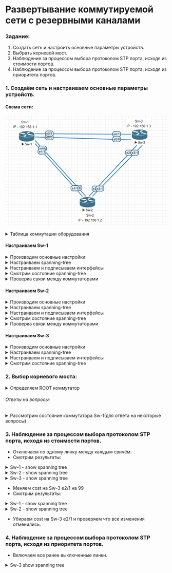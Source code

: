 # Развертывание коммутируемой сети с резервными каналами

###  Задание:
1. Создать сеть и настроить основные параметры устройств.
2. Выбрать корневой мост.
3. Наблюдение за процессом выбора протоколом STP порта, исходя из стоимости портов.
4. Наблюдение за процессом выбора протоколом STP порта, исходя из приоритета портов.


### 1.	Создаём сеть и настраиваем основные параметры устройств.
#### Схема сети:

  ![alt-текст](/lab-2/1.png "Схема STP")



<details>
  <summary>Таблица коммутации оборудования</summary>


   |IP         | Sw_name| from interface|to Sw_name | to interface|
   |:-----------:|:--------:|:---------------:|:------:|:-------------:|
   | 192.168.1.1 | Sw-1 | e0/0 | Sw-3 | e0/0 |
   |             | Sw-1 | e0/1 | Sw-3 | e0/1 |
   |             | Sw-1 | e1/0 | Sw-2 | e1/0 |
   |             | Sw-1 | e1/1 | Sw-2 | e1/1 |

   |IP         | Sw_name| from interface|to Sw_name | to interface|
   |:-----------:|:--------:|:---------------:|:------:|:-------------:|
   | 192.168.1.2 | Sw-2 | e1/0 | Sw-1 | e1/0 |
   |             | Sw-2 | e1/1 | Sw-1 | e1/1 |
   |             | Sw-2 | e2/0 | Sw-3 | e2/0 |
   |             | Sw-2 | e2/1 | Sw-3 | e2/1 |

   |IP         | Sw_name| from interface|to Sw_name | to interface|
   |:-----------:|:--------:|:---------------:|:------:|:-------------:|
   | 192.168.1.3 | Sw-3 | e0/0 | Sw-1 | e0/0 |
   |             | Sw-3 | e0/1 | Sw-1 | e0/1 |
   |             | Sw-3 | e2/0 | Sw-2 | e2/0 |
   |             | Sw-3 | e2/1 | Sw-2 | e2/1 |


</details>










#### Настраиваем Sw-1
<details>
  <summary>Производим основные настройки</summary>

```
no ip domain lookup
banner motd «This is a secure system. Authorized Access Only!»
interface vlan1
ip address 192.168.1.1 255.255.255.0
no shut
```

</details>

<details>
  <summary>Настраиваем spanning-tree</summary>

```
spanning-tree mode rapid-pvst
wr
reload

```

</details>

<details>
<summary>Настраиваем и подписываем интерфейсы</summary>

```
interface 0/0    
  desc Sw-3_0/0   
interface 0/1    
  desc Sw-3_0/1
interface 1/0    
  desc Sw-2_1/0
interface 1/1    
  desc Sw-2_1/1      

### Настраиваем интерфейсы
#Выключаем все интерфейсы
interface range e0/0-3, e1/0-3, e2/0-3
shut
exit

#Включаем и настраиваем используемые интерфейсы
interface range e0/0-1, e1/0-1
switchport trunk encapsulation dot1q
switchport mode trunk  
no shut

```

</details>

<details>
  <summary>Смотрим состояние spanning-tree</summary>

```
Sw-1#show span

VLAN0001
  Spanning tree enabled protocol rstp
  Root ID    Priority    32769
             Address     aabb.cc00.4100
             Cost        100
             Port        5 (Ethernet1/0)
             Hello Time   2 sec  Max Age 20 sec  Forward Delay 15 sec

  Bridge ID  Priority    32769  (priority 32768 sys-id-ext 1)
             Address     aabb.cc00.5100
             Hello Time   2 sec  Max Age 20 sec  Forward Delay 15 sec
             Aging Time  300 sec

Interface           Role Sts Cost      Prio.Nbr Type
------------------- ---- --- --------- -------- --------------------------------
Et0/0               Desg FWD 100       128.1    Shr
Et0/1               Desg FWD 100       128.2    Shr
Et1/0               Root FWD 100       128.5    Shr
Et1/1               Altn BLK 100       128.6    Shr
```
</details>


<details>
  <summary>Проверка связи между коммутаторами</summary>

 - Ping Sw-1 to Sw-2

```
Sw-1#ping 192.168.1.2 source 192.168.1.1 repeat 2
Sending 2, 100-byte ICMP Echos to 192.168.1.2, timeout is 2 seconds:
Packet sent with a source address of 192.168.1.1
!!
Success rate is 100 percent (2/2), round-trip min/avg/max = 1/1/1 ms
```

- Ping Sw-1 to Sw-3

```
Sw-1#ping 192.168.1.3 source 192.168.1.1 repeat 2
Sending 2, 100-byte ICMP Echos to 192.168.1.3, timeout is 2 seconds:
Packet sent with a source address of 192.168.1.1
!!
Success rate is 100 percent (2/2), round-trip min/avg/max = 1/1/1 ms
```


</details>









#### Настраиваем Sw-2

<details>
  <summary>Производим основные настройки</summary>

```
no ip domain lookup
banner motd «This is a secure system. Authorized Access Only!»
interface vlan1
ip address 192.168.1.2 255.255.255.0
no shut
```

</details>

<details>
  <summary>Настраиваем spanning-tree</summary>

```
spanning-tree mode rapid-pvst
wr
reload

```

</details>

<details>
<summary>Настраиваем и подписываем интерфейсы</summary>

```
interface 1/0    
  desc Sw-1_1/0   
interface 1/1    
  desc Sw-1_1/1
interface 2/0    
  desc Sw-3_2/0
interface 2/1    
  desc Sw-3_2/1      

### Настраиваем интерфейсы
#Выключаем все интерфейсы
interface range e0/0-3, e1/0-3, e2/0-3
shut
exit

#Включаем и настраиваем используемые интерфейсы
interface range e1/0-1, e2/0-1
switchport trunk encapsulation dot1q
switchport mode trunk  
no shut

```

</details>

<details>
  <summary>Смотрим состояние spanning-tree</summary>

```
Sw-2#show span

VLAN0001
  Spanning tree enabled protocol rstp
  Root ID    Priority    32769
             Address     aabb.cc00.4100
             This bridge is the root
             Hello Time   2 sec  Max Age 20 sec  Forward Delay 15 sec

  Bridge ID  Priority    32769  (priority 32768 sys-id-ext 1)
             Address     aabb.cc00.4100
             Hello Time   2 sec  Max Age 20 sec  Forward Delay 15 sec
             Aging Time  300 sec

Interface           Role Sts Cost      Prio.Nbr Type
------------------- ---- --- --------- -------- --------------------------------
Et1/0               Desg FWD 100       128.5    Shr
Et1/1               Desg FWD 100       128.6    Shr
Et2/0               Desg FWD 100       128.9    Shr
Et2/1               Desg FWD 100       128.10   Shr
```

</details>


<details>
  <summary>Проверка связи между коммутаторами</summary>

 - Ping Sw-2 to Sw-3

```
Sw-2#ping 192.168.1.3 source 192.168.1.2 repeat 2
Sending 2, 100-byte ICMP Echos to 192.168.1.3, timeout is 2 seconds:
Packet sent with a source address of 192.168.1.2
!!
Success rate is 100 percent (2/2), round-trip min/avg/max = 1/1/1 ms
```

</details>






#### Настраиваем Sw-3

<details>
  <summary>Производим основные настройки</summary>

```
no ip domain lookup
banner motd «This is a secure system. Authorized Access Only!»
interface vlan1
ip address 192.168.1.3 255.255.255.0
no shut
```

</details>

<details>
  <summary>Настраиваем spanning-tree</summary>

```
spanning-tree mode rapid-pvst
wr
reload

```

</details>

<details>
<summary>Настраиваем и подписываем интерфейсы</summary>

```
interface 0/0    
  desc Sw-1_0/0   
interface 0/1    
  desc Sw-1_0/1
interface 2/0    
  desc Sw-2_2/0
interface 2/1    
  desc Sw-2_2/1      

## Настраиваем интерфейсы
#Выключаем все интерфейсы
interface range e0/0-3, e1/0-3, e2/0-3
shut
exit

#Включаем и настраиваем используемые интерфейсы
interface range e0/0-1, e2/0-1
switchport trunk encapsulation dot1q
switchport mode trunk  
no shut

```

</details>

<details>
  <summary>Смотрим состояние spanning-tree</summary>

```
Sw-3#show span

VLAN0001
  Spanning tree enabled protocol rstp
  Root ID    Priority    32769
             Address     aabb.cc00.4100
             Cost        100
             Port        9 (Ethernet2/0)
             Hello Time   2 sec  Max Age 20 sec  Forward Delay 15 sec

  Bridge ID  Priority    32769  (priority 32768 sys-id-ext 1)
             Address     aabb.cc00.6100
             Hello Time   2 sec  Max Age 20 sec  Forward Delay 15 sec
             Aging Time  300 sec

Interface           Role Sts Cost      Prio.Nbr Type
------------------- ---- --- --------- -------- --------------------------------
Et0/0               Altn BLK 100       128.1    Shr
Et0/1               Altn BLK 100       128.2    Shr
Et2/0               Root FWD 100       128.9    Shr
Et2/1               Altn BLK 100       128.10   Shr
```
</details>



### 2. Выбор корневого моста:
<details>
<summary>Определяем ROOT коммутатор</summary>
В выше приведённой конфигурации ROOT стал Sw-2 по тому что имеет наименьшее значение мак адреса:

```
  Root ID    Priority    32769
             Address     aabb.cc00.4100
             This bridge is the root
             Hello Time   2 sec  Max Age 20 sec  Forward Delay 15 sec

  Bridge ID  Priority    32769  (priority 32768 sys-id-ext 1)
             Address     aabb.cc00.4100
```

</details>

###### Ответы на вопросы:

<details>
<summary>Рассмотрим состояние коммутатора Sw-1(для ответа на некоторые вопросы)</summary>

1 - **Какие порты на коммутаторе являются корневыми портами.**
```
На примере коммутатора Sw-1
Interface           Role Sts Cost      Prio.Nbr Type
------------------- ---- --- --------- -------- --------------------------------
Et0/0               Desg FWD 100       128.1    Shr
Et0/1               Desg FWD 100       128.2    Shr
Et1/0               Root FWD 100       128.5    Shr
Et1/1               Altn BLK 100       128.6    Shr

Корневым портом стал - Et1/0

```
2 - **Какие порты на коммутаторе являются назначенными портами?**
```
На примере коммутатора Sw-1
Interface           Role Sts Cost      Prio.Nbr Type
------------------- ---- --- --------- -------- --------------------------------
Et0/0               Desg FWD 100       128.1    Shr
Et0/1               Desg FWD 100       128.2    Shr
Et1/0               Root FWD 100       128.5    Shr
Et1/1               Altn BLK 100       128.6    Shr

Назначенными портами стали e0/0-1
```
3 - **Какой порт отображается в качестве альтернативного и в настоящее время заблокирован?**
```
На примере коммутатора Sw-1
Interface           Role Sts Cost      Prio.Nbr Type
------------------- ---- --- --------- -------- --------------------------------
Et0/0               Desg FWD 100       128.1    Shr
Et0/1               Desg FWD 100       128.2    Shr
Et1/0               Root FWD 100       128.5    Shr
Et1/1               Altn BLK 100       128.6    Shr

Порт e1/1 является алтернативным и в настоящее время заблокирован.
```
4 - **Почему протокол spanning-tree выбрал этот порт в качестве невыделенного (заблокированного) порта?**
```
На примере коммутатора Sw-1
Interface           Role Sts Cost      Prio.Nbr Type
------------------- ---- --- --------- -------- --------------------------------
Et0/0               Desg FWD 100       128.1    Shr
Et0/1               Desg FWD 100       128.2    Shr
Et1/0               Root FWD 100       128.5    Shr
Et1/1               Altn BLK 100       128.6    Shr

Порт e1/0 был выбран в качестве корневого по тому что он соединён в порт с наименьшим номером e1/0,
второй линк между свичами осуществлён в порты e1/1 >>> e1/1 именно по этому порт e1/1 был выбран в качестве невыделенного(заблокированного).
```
</details>


### 3. Наблюдение за процессом выбора протоколом STP порта, исходя из стоимости портов.

- Отключаем по одному линку между каждым свичём.
- Смотрим результаты:

<details>
<summary>Sw-1 - show spanning tree</summary>

```
Sw-1(config-if)#do show span

VLAN0001
  Spanning tree enabled protocol rstp
  Root ID    Priority    32769
             Address     aabb.cc00.4100
             Cost        100
             Port        6 (Ethernet1/1)
             Hello Time   2 sec  Max Age 20 sec  Forward Delay 15 sec

  Bridge ID  Priority    32769  (priority 32768 sys-id-ext 1)
             Address     aabb.cc00.5100
             Hello Time   2 sec  Max Age 20 sec  Forward Delay 15 sec
             Aging Time  300 sec

Interface           Role Sts Cost      Prio.Nbr Type
------------------- ---- --- --------- -------- --------------------------------
Et0/1               Desg FWD 100       128.2    Shr
Et1/1               Root FWD 100       128.6    Shr
```

</details>

<details>
<summary>Sw-2 - show spanning tree</summary>

```
Sw-2(config-if)#do show span
VLAN0001
  Spanning tree enabled protocol rstp
  Root ID    Priority    32769
             Address     aabb.cc00.4100
             This bridge is the root
             Hello Time   2 sec  Max Age 20 sec  Forward Delay 15 sec

  Bridge ID  Priority    32769  (priority 32768 sys-id-ext 1)
             Address     aabb.cc00.4100
             Hello Time   2 sec  Max Age 20 sec  Forward Delay 15 sec
             Aging Time  300 sec

Interface           Role Sts Cost      Prio.Nbr Type
------------------- ---- --- --------- -------- --------------------------------
Et1/1               Desg FWD 100       128.6    Shr
Et2/1               Desg FWD 100       128.10   Shr
```
</details>


<details>
<summary>Sw-3 - show spanning tree</summary>

```Sw-3(config-if)#do show span

VLAN0001
  Spanning tree enabled protocol rstp
  Root ID    Priority    32769
             Address     aabb.cc00.4100
             Cost        100
             Port        10 (Ethernet2/1)
             Hello Time   2 sec  Max Age 20 sec  Forward Delay 15 sec

  Bridge ID  Priority    32769  (priority 32768 sys-id-ext 1)
             Address     aabb.cc00.6100
             Hello Time   2 sec  Max Age 20 sec  Forward Delay 15 sec
             Aging Time  300 sec

Interface           Role Sts Cost      Prio.Nbr Type
------------------- ---- --- --------- -------- --------------------------------
Et0/1               Altn BLK 100       128.2    Shr
Et2/1               Root FWD 100       128.10   Shr
```
</details>


- Меняем cost на Sw-3 e2/1 на 99
- Смотрим результаты:

<details>
<summary>Sw-1 - show spanning tree</summary>

###### после внесённых изменений на Sw-1 e0/1 стал  Altn/BLK

```

Interface           Role Sts Cost      Prio.Nbr Type
------------------- ---- --- --------- -------- --------------------------------
Et0/1               Altn BLK 100       128.2    Shr
Et1/1               Root FWD 100       128.6    Shr
```

</details>

<details>
<summary>Sw-2 - show spanning tree</summary>

###### после внесённых изменений на Sw-3 e0/1 стал  Desg/FWD

```
Interface           Role Sts Cost      Prio.Nbr Type
------------------- ---- --- --------- -------- --------------------------------
Et0/1               Desg FWD 100       128.2    Shr
Et2/1               Root FWD 99        128.10   Shr
```
</details>

 - Убираем cost на Sw-3 e2/1 и проверяем что все изменения отменились.

### 4. Наблюдение за процессом выбора протоколом STP порта, исходя из приоритета портов.

 - Включаем все ранее выключенные линки.

 <details>
 <summary>Sw-3 show spanning tree</summary>

 ```
 Interface           Role Sts Cost      Prio.Nbr Type
 Et0/0               Altn BLK 100       128.1    Shr
 Et0/1               Altn BLK 100       128.2    Shr
 Et2/0               Root FWD 100       128.9    Shr
 Et2/1               Altn BLK 100       128.10   Shr
```
##### root портом стал e2/0 т.к он имеет наименьший номер связанный с root коммутатором.
 </details>
